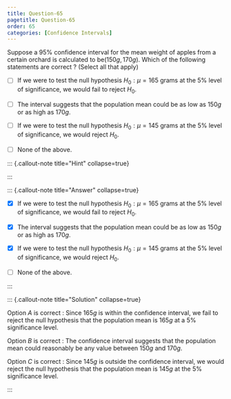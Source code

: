 ```yaml
---
title: Question-65
pagetitle: Question-65
order: 65
categories: [Confidence Intervals]
---
```

Suppose a $95\%$ confidence interval for the mean weight of apples from a certain orchard is calculated to be$(150g, 170g)$. Which of the following statements are correct $?$ (Select all that apply)

- [ ]  If we were to test the null hypothesis $H_0 : \mu = 165$ grams at the $5\%$ level of significance, we would fail to reject $H_0$.

  
- [ ] The interval suggests that the population mean could be as low as $150g$ or as high as $170g$.

  
- [ ] If we were to test the null hypothesis $H_0 : \mu = 145$ grams at the $5\%$ level of significance, we would reject $H_0$. 
  

- [ ] None of the above. 
 
  
::: {.callout-note title="Hint" collapse=true}




:::

::: {.callout-note title="Answer" collapse=true}

- [x]  If we were to test the null hypothesis $H_0 : \mu = 165$ grams at the $5\%$ level of significance, we would fail to reject $H_0$.

  
- [x] The interval suggests that the population mean could be as low as $150g$ or as high as $170g$.

  
- [x] If we were to test the null hypothesis $H_0 : \mu = 145$ grams at the $5\%$ level of significance, we would reject $H_0$. 
  

- [ ] None of the above.  
 
  
:::

::: {.callout-note title="Solution" collapse=true}

Option $A$ is correct : Since $165g$ is within the confidence interval, we fail to reject the null hypothesis that the population mean is $165g$ at a $5\%$ significance level.

Option $B$ is correct : The confidence interval suggests that the population mean could reasonably be any value between $150g$ and $170g$.

Option $C$ is correct : Since $145g$ is outside the confidence interval, we would reject the null hypothesis that the population mean is $145g$ at the $5\%$ significance level.




:::